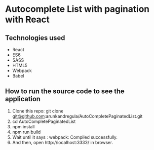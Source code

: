 # Autocomplete List with pagination with React

## Technologies used

- React
- ES6
- SASS
- HTML5
- Webpack
- Babel

## How to run the source code to see the application
1. Clone this repo:
git clone git@github.com:arunkandregula/AutoCompletePaginatedList.git
2. cd AutoCompletePaginatedList
3. npm install
4. npm run build
5. Wait until it says : webpack: Compiled successfully.
6. And then, open http://localhost:3333/ in browser.


